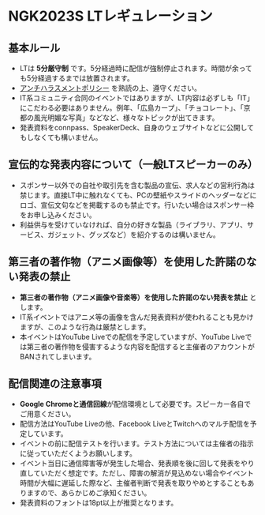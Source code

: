 # NGK2023S LTレギュレーション

## 基本ルール
* LTは **5分厳守制** です。5分経過時に配信が強制停止されます。時間が余っても5分経過するまでは放置されます。
* [アンチハラスメントポリシー](https://nagoya-godo-konshinkai.github.io/ngk2023s/anti-harassment-policy.md) を熟読の上、遵守ください。
* IT系コミュニティ合同のイベントではありますが、LT内容は必ずしも「IT」にこだわる必要はありません。例年、「広島カープ」、「チョコレート」、「京都の風光明媚な写真」などなど、様々なトピックが出てきます。
* 発表資料をconnpass、SpeakerDeck、自身のウェブサイトなどに公開してもしなくても構いません。

## 宣伝的な発表内容について（一般LTスピーカーのみ）
* スポンサー以外での自社や取引先を含む製品の宣伝、求人などの営利行為は禁じます。直接LT中に触れなくても、PCの壁紙やスライドのヘッダーなどにロゴ、宣伝文句などを掲載するのも禁止です。行いたい場合はスポンサー枠をお申し込みください。
* 利益供与を受けていなければ、自分の好きな製品（ライブラリ、アプリ、サービス、ガジェット、グッズなど）を紹介するのは構いません。


## 第三者の著作物（アニメ画像等）を使用した許諾のない発表の禁止
* **第三者の著作物（アニメ画像や音楽等）を使用した許諾のない発表を禁止** とします。
* IT系イベントではアニメ等の画像を含んだ発表資料が使われることも見かけますが、このような行為は厳禁とします。
* 本イベントはYouTube Liveでの配信を予定していますが、YouTube Liveでは第三者の著作物を侵害するような内容を配信すると主催者のアカウントがBANされてしまいます。

## 配信関連の注意事項
* **Google Chromeと通信回線**が配信環境として必要です。スピーカー各自でご用意ください。
* 配信方法はYouTube Liveの他、Facebook LiveとTwitchへのマルチ配信を予定しています。
* イベントの前に配信テストを行います。テスト方法については主催者の指示に従っていただくようお願いします。
* イベント当日に通信障害等が発生した場合、発表順を後に回して発表をやり直していただく想定です。ただし、障害の解消が見込めない場合やイベント時間が大幅に遅延した際など、主催者判断で発表を取りやめとすることもありますので、あらかじめご承知ください。
* 発表資料のフォントは18pt以上が推奨となります。
